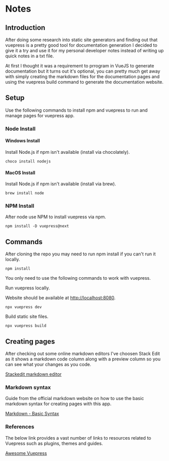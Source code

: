 # Notes

## Introduction

After doing some research into static site generators and finding out that vuepress is a pretty good tool for documentation generation I decided to give it a try and use it for my personal developer notes instead of writing up quick notes in a txt file.

At first I thought it was a requirement to prrogram in VueJS to generate documentation but it turns out it's optional, you can pretty much get away with simply creating the markdown files for the documentation pages and using the vuepress build command to generate the documentation website.

## Setup

Use the following commands to install npm and vuepress to run and manage pages for vuepress app.

### Node Install

#### Windows Install

Install Node.js if npm isn't available (install via chocolately).

```
choco install nodejs
```

#### MacOS Install

Install Node.js if npm isn't available (install via brew).

```
brew install node
```

### NPM Install

After node use NPM to install vuepress via npm.

```
npm install -D vuepress@next
```

## Commands

After cloning the repo you may need to run npm install if you can't run it locally.

```
npm install
```

You only need to use the following commands to work with vuepress.

Run vuepress locally.

Website should be available at [http://localhost:8080](http://localhost:8080).

```
npx vuepress dev
```

Build static site files.

```
npx vuepress build
```

## Creating pages

After checking out some online markdown editors I've choosen Stack Edit as it shows a markdown code column along with a preview column so you can see what your changes as you code.

[Stackedit markdown editor](https://stackedit.io/app)

### Markdown syntax

Guide from the official markdown website on how to use the basic markdown syntax for creating pages with this app.

[Markdown \- Basic Syntax](https://www.markdownguide.org/basic-syntax)

### References

The below link provides a vast number of links to resources related to Vuepress such as plugins, themes and guides.

[Awesome Vuepress](https://github.com/vuepressjs/awesome-vuepress)
